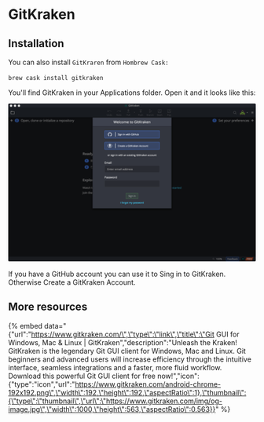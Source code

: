 # GitKraken

## Installation

You can also install `GitKraren` from `Hombrew Cask:`

`brew cask install gitkraken`

You'll find GitKraken in your Applications folder. Open it and it looks like this: 

![](.gitbook/assets/gitkraken-init.png)

If you have a GitHub account you can use it to Sing in to GitKraken. Otherwise Create a GitKraken Account. 

## 

## More resources 

{% embed data="{\"url\":\"https://www.gitkraken.com/\",\"type\":\"link\",\"title\":\"Git GUI for Windows, Mac & Linux \| GitKraken\",\"description\":\"Unleash the Kraken! GitKraken is the legendary Git GUI client for Windows, Mac and Linux. Git beginners and advanced users will increase efficiency through the intuitive interface, seamless integrations and a faster, more fluid workflow. Download this powerful Git GUI client for free now!\",\"icon\":{\"type\":\"icon\",\"url\":\"https://www.gitkraken.com/android-chrome-192x192.png\",\"width\":192,\"height\":192,\"aspectRatio\":1},\"thumbnail\":{\"type\":\"thumbnail\",\"url\":\"https://www.gitkraken.com/img/og-image.jpg\",\"width\":1000,\"height\":563,\"aspectRatio\":0.563}}" %}



